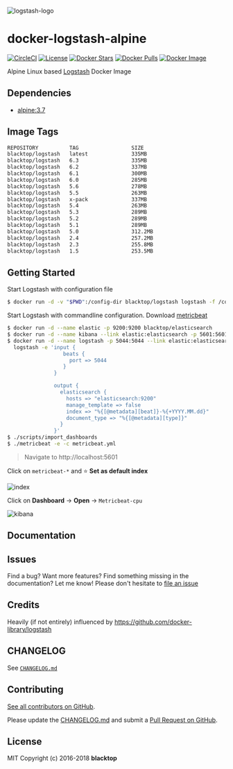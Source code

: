 ![logstash-logo](https://raw.githubusercontent.com/blacktop/docker-logstash-alpine/master/logstash-logo.png)

# docker-logstash-alpine

[![CircleCI](https://circleci.com/gh/blacktop/docker-logstash-alpine.png?style=shield)](https://circleci.com/gh/blacktop/docker-logstash-alpine) [![License](http://img.shields.io/:license-mit-blue.svg)](http://doge.mit-license.org) [![Docker Stars](https://img.shields.io/docker/stars/blacktop/logstash.svg)](https://hub.docker.com/r/blacktop/logstash/) [![Docker Pulls](https://img.shields.io/docker/pulls/blacktop/logstash.svg)](https://hub.docker.com/r/blacktop/logstash/) [![Docker Image](https://img.shields.io/badge/docker%20image-335MB-blue.svg)](https://hub.docker.com/r/blacktop/logstash/)

Alpine Linux based [Logstash](https://www.elastic.co/products/logstash) Docker Image

## Dependencies

- [alpine:3.7](https://hub.docker.com/_/alpine/)

## Image Tags

```bash
REPOSITORY          TAG                 SIZE
blacktop/logstash   latest              335MB
blacktop/logstash   6.3                 335MB
blacktop/logstash   6.2                 337MB
blacktop/logstash   6.1                 300MB
blacktop/logstash   6.0                 285MB
blacktop/logstash   5.6                 278MB
blacktop/logstash   5.5                 263MB
blacktop/logstash   x-pack              337MB
blacktop/logstash   5.4                 263MB
blacktop/logstash   5.3                 289MB
blacktop/logstash   5.2                 289MB
blacktop/logstash   5.1                 289MB
blacktop/logstash   5.0                 312.2MB
blacktop/logstash   2.4                 257.2MB
blacktop/logstash   2.3                 255.8MB
blacktop/logstash   1.5                 253.5MB
```

## Getting Started

Start Logstash with configuration file

```bash
$ docker run -d -v "$PWD":/config-dir blacktop/logstash logstash -f /config-dir/logstash.conf
```

Start Logstash with commandline configuration. Download [metricbeat](https://www.elastic.co/downloads/beats/metricbeat)

```bash
$ docker run -d --name elastic -p 9200:9200 blacktop/elasticsearch
$ docker run -d --name kibana --link elastic:elasticsearch -p 5601:5601 blacktop/kibana
$ docker run -d --name logstash -p 5044:5044 --link elastic:elasticsearch blacktop/logstash \
  logstash -e 'input {
                  beats {
                    port => 5044
                  }
               }

               output {
                 elasticsearch {
                   hosts => "elasticsearch:9200"
                   manage_template => false
                   index => "%{[@metadata][beat]}-%{+YYYY.MM.dd}"
                   document_type => "%{[@metadata][type]}"
                 }
               }'
$ ./scripts/import_dashboards
$ ./metricbeat -e -c metricbeat.yml
```

> Navigate to http://localhost:5601

Click on `metricbeat-*` and :star: **Set as default index**

![index](https://raw.githubusercontent.com/blacktop/docker-logstash-alpine/master/docs/index.png)

Click on **Dashboard** -> **Open** -> `Metricbeat-cpu`

![kibana](https://raw.githubusercontent.com/blacktop/docker-logstash-alpine/master/docs/kibana.png)

## Documentation

## Issues

Find a bug? Want more features? Find something missing in the documentation? Let me know! Please don't hesitate to [file an issue](https://github.com/blacktop/docker-logstash-alpine/issues/new)

## Credits

Heavily (if not entirely) influenced by https://github.com/docker-library/logstash

## CHANGELOG

See [`CHANGELOG.md`](https://github.com/blacktop/docker-logstash-alpine/blob/master/CHANGELOG.md)

## Contributing

[See all contributors on GitHub](https://github.com/blacktop/docker-logstash-alpine/graphs/contributors).

Please update the [CHANGELOG.md](https://github.com/blacktop/docker-logstash-alpine/blob/master/CHANGELOG.md) and submit a [Pull Request on GitHub](https://help.github.com/articles/using-pull-requests/).

## License

MIT Copyright (c) 2016-2018 **blacktop**
